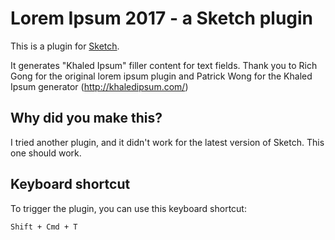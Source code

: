 # Lorem Ipsum 2017 - a Sketch plugin

This is a plugin for [Sketch](https://www.sketchapp.com).

It generates "Khaled Ipsum" filler content for text fields. Thank you to Rich Gong for the original lorem ipsum plugin and Patrick Wong for the Khaled Ipsum generator (http://khaledipsum.com/)

## Why did you make this?

I tried another plugin, and it didn't work for the latest version of Sketch. This one should work.

## Keyboard shortcut

To trigger the plugin, you can use this keyboard shortcut:

`Shift + Cmd + T`
